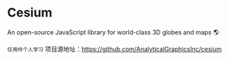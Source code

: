 # Cesium
An open-source JavaScript library for world-class 3D globes and maps :earth_americas:

`仅用作个人学习`
项目源地址：https://github.com/AnalyticalGraphicsInc/cesium